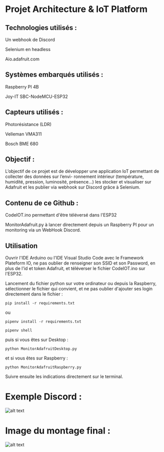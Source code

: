 # Projet Architecture & IoT Platform 
## Technologies utilisés :
Un webhook de Discord

Selenium en headless

Aio.adafruit.com


## Systèmes embarqués utilisés : 
Raspberry PI 4B 

Joy-IT SBC-NodeMCU-ESP32

## Capteurs utilisés : 
Photorésistance (LDR)

Velleman VMA311

Bosch BME 680

## Objectif : 

L’objectif de ce projet est de développer une application IoT permettant de collecter des données sur l’envi- ronnement intérieur (température, humidité, pression, luminosité, présence...) les stocker et visualiser sur Adafruit et les publier via webhook sur Discord grâce à Selenium. 

## Contenu de ce Github : 

CodeIOT.ino permettant d'être téléversé dans l'ESP32

MonitorAdafruit.py à lancer directement depuis un Raspberry PI pour un monitoring via un WebHook Discord. 

## Utilisation 

Ouvrir l'IDE Arduino ou l'IDE Visual Studio Code avec le Framework Plateform IO, ne pas oublier de renseigner son SSID et son Password, en plus de l'id et token Adafruit, et téléverser le fichier CodeIOT.ino sur l'ESP32.

Lancement du fichier python sur votre ordinateur ou depuis la Raspberry, sélectionner le fichier qui convient, et ne pas oublier d'ajouter ses login directement dans le fichier : 

```
pip install -r requirements.txt
```
ou
```
pipenv install -r requirements.txt
````
```
pipenv shell
```
puis si vous êtes sur Desktop : 
```
python MonitorAdafruitDesktop.py
```
et si vous êtes sur Raspberry : 
```
python MonitorAdafruitRaspberry.py
```
Suivre ensuite les indications directement sur le terminal. 

# Exemple Discord : 

![alt text](https://github.com/djsfabio/Station-Meteo-Arduino/blob/master/Discord.jpg?raw=true)

# Image du montage final : 

![alt text](https://github.com/djsfabio/Station-Meteo-Arduino/blob/master/ImageMontage.JPG?raw=true)
